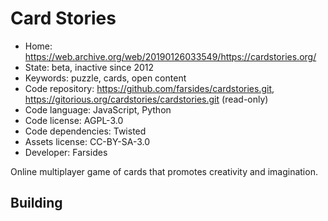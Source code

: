 # Card Stories

- Home: https://web.archive.org/web/20190126033549/https://cardstories.org/
- State: beta, inactive since 2012
- Keywords: puzzle, cards, open content
- Code repository: https://github.com/farsides/cardstories.git, https://gitorious.org/cardstories/cardstories.git (read-only)
- Code language: JavaScript, Python
- Code license: AGPL-3.0
- Code dependencies: Twisted
- Assets license: CC-BY-SA-3.0
- Developer: Farsides

Online multiplayer game of cards that promotes creativity and imagination.

## Building
